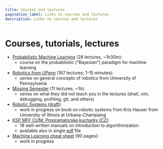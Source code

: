 ```yaml
---
title: Courses and lectures
pagination_label: Links to courses and lectures
description: Links to courses and lectures
---
```


# Courses, tutorials, lectures

- [Probabilistic Machine Learning](https://www.youtube.com/playlist?list=PL05umP7R6ij1tHaOFY96m5uX3J21a6yNd) (28 lectures, ~1h30m):
  - course on the probabilistic ("Bayesian") paradigm for machine learning
- [Robotics from UPenn](https://www.youtube.com/playlist?list=PLxQSlOe-wlgAlHUT_7jwhFfpnSS5upFYB) (167 lectures; 1-15 minutes):
  - series on general concepts of robotics from University of Pennsylvania
- [Missing Semester](https://www.youtube.com/watch?v=Z56Jmr9Z34Q&list=PLyzOVJj3bHQuloKGG59rS43e29ro7I57J&index=4&ab_channel=MissingSemester) (11 lectures; ~1h):
  - series on what they did not teach you in the lectures (shell, vim, debugging, profiling, git, and others)
- [Robotic Systems (draft)](https://motion.cs.illinois.edu/RoboticSystems/):
  - work in progress on book on robotic systems from Kris Hauser from University of Illinois at Urbana-Champaing
- [KSP MFF CUNI: Programatorske kucharky (CZ)](http://ksp.mff.cuni.cz/kucharky/):
  - 18 well-written manuals on introduction to algorithmization
  - available also in single [pdf](http://ksp.mff.cuni.cz/kucharky/programatorske-kucharky.pdf) file
- [Machine Learning cheat sheet](https://github.com/soulmachine/machine-learning-cheat-sheet) (90 pages):
  - work in progress
